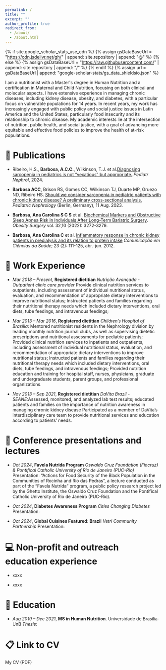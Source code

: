 ```yaml
---
permalink: /
title: ""
excerpt: ""
author_profile: true
redirect_from: 
  - /about/
  - /about.html
---
```


{% if site.google_scholar_stats_use_cdn %}
{% assign gsDataBaseUrl = "https://cdn.jsdelivr.net/gh/" | append: site.repository | append: "@" %}
{% else %}
{% assign gsDataBaseUrl = "https://raw.githubusercontent.com/" | append: site.repository | append: "/" %}
{% endif %}
{% assign url = gsDataBaseUrl | append: "google-scholar-stats/gs_data_shieldsio.json" %}

<span class='anchor' id='about-me'></span>

I am a nutritionist with a Master's degree in Human Nutrition and a certification in Maternal and Child Nutrition, focusing on both clinical and molecular aspects. I have extensive experience in managing chronic diseases, including kidney disease, obesity, and diabetes, with a particular focus on vulnerable populations for 14 years. In recent years, my work has increasingly engaged with public policy and social justice issues in Latin America and the United States, particularly food insecurity and its relationship to chronic disease. My academic interests lie at the intersection of nutrition, public health, and social justice, with a goal of advancing more equitable and effective food policies to improve the health of at-risk populations.

#  📄 Publications 
- Ribeiro, H.S., **Barbosa, A.C.C.**, Wilkinson, T.J. et al.[Diagnosing sarcopenia in pediatrics is not “vexatious” but appropriate.](https://doi.org/10.1007/s00467-024-06525-z).*Pediatr Nephrol*, 2024.

- **Barbosa ACC**, Brison RS, Gomes CC, Wilkinson TJ, Duarte MP, Gruezo ND, Ribeiro HS. [Should we consider sarcopenia in pediatric patients with chronic kidney disease? A preliminary cross-sectional analysis.](https://doi.org/10.1007/s00467-023-06111-9) *Pediatric Nephrology* (Berlin, Germany), 11 Aug. 2023.

- **Barbosa, Ana Carolina S C S** et al. [Biochemical Markers and Obstructive Sleep Apnea Risk in Individuals After Long-Term Bariatric Surgery](https://doi.org/10.1007/s11695-022-06222-6). *Obesity Surgery* vol. 32,10 (2022): 3272-3279.

- **Barbosa, Ana Carolina C** et al. [Inflammatory response in chronic kidney patients in predialysis and its relation to protein intake](https://pesquisa.bvsalud.org/portal/resource/pt/lil-755269?lang=en.) *Comunicação em Ciências da Saúde*; 23 (2): 111-125, abr.-jun. 2012.


#  📖 Work Experience
- *Mar 2018 – Present*, **Registered dietitian** *Nutrição Avançada - Outpatient clinic care provider* Provide clinical nutrition services to outpatients, including assessment of individual nutritional status, evaluation, and recommendation of appropriate dietary interventions to improve nutritional status; Instructed patients and families regarding their nutritional therapy needs which included dietary interventions, oral diets, tube feedings, and intravenous feedings;

- *Mar 2013 – Mar 2016*, **Registered dietitian** *Children’s Hospital of Brasília*: Mentored nutritionist residents in the Nephrology division by leading monthly nutrition journal clubs, as well as supervising dietetic prescriptions and nutritional assessments for pediatric patients; Provided clinical nutrition services to inpatients and outpatients, including assessment of individual nutritional status, evaluation, and recommendation of appropriate dietary interventions to improve nutritional status; Instructed patients and families regarding their nutritional therapy needs which included dietary interventions, oral diets, tube feedings, and intravenous feedings; Provided nutrition education and training for hospital staff, nurses, physicians, graduate and undergraduate students, parent groups, and professional organizations.

- *Nov 2013 – Sep 2021*, **Registered dietitian** *DaVita Brazil - SEANE*:Assessed, monitored, and analyzed lab test results; educated patients and families on the importance of nutrition awareness in managing chronic kidney disease Participated as a member of DaVita’s interdisciplinary care team to provide nutritional services and education according to patients’ needs.


#  🍎 Conference presentations and lectures 
- *Oct 2024*, **Favela Nutrida Program** *Oswaldo Cruz Foundation (Fiocruz) & Pontifical Catholic University of Rio de Janeiro (PUC-Rio)* Presentation: “Actions for Food Security of the Black Population in the Communities of Rocinha and Rio das Pedras”, a lecture conducted as part of the “Favela Nutrida” program, a public policy research project led by the Ghetto Institute, the Oswaldo Cruz Foundation and the Pontifical Catholic University of Rio de Janeiro (PUC-Rio).

- *Oct 2024*, **Diabetes Awareness Program** *Cities Changing Diabetes* Presentation: 

- *Oct 2024*, **Global Cuisines Featured: Brazil** *Vetri Community Partnership* Presentation: 

#  💻 Non-profit and outreach education experience
- xxxx

- xxxx

#  📖 Education
- *Aug 2019 – Dec 2021*, **MS in Human Nutrition**. Universidade de Brasília-UnB
*Thesis*: 



#  📋 Link to CV

<div class="badge">
  <a href="{{ site.baseurl }}/_pages/ACCB_CV.pdf" target="_blank" style="color: inherit; text-decoration: none;">
    My CV (PDF)
  </a>
</div>


<!-- Your Markdown content -->

<div style="height: 100px;"></div>

